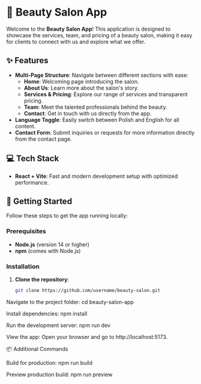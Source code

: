 # 💅 Beauty Salon App

Welcome to the **Beauty Salon App**! This application is designed to showcase the services, team, and pricing of a beauty salon, making it easy for clients to connect with us and explore what we offer.

## ✨ Features

- **Multi-Page Structure**: Navigate between different sections with ease:
  - **Home**: Welcoming page introducing the salon.
  - **About Us**: Learn more about the salon's story.
  - **Services & Pricing**: Explore our range of services and transparent pricing.
  - **Team**: Meet the talented professionals behind the beauty.
  - **Contact**: Get in touch with us directly from the app.
- **Language Toggle**: Easily switch between Polish and English for all content.
- **Contact Form**: Submit inquiries or requests for more information directly from the contact page.

## 💻 Tech Stack

- **React + Vite**: Fast and modern development setup with optimized performance.

## 🚀 Getting Started

Follow these steps to get the app running locally:

### Prerequisites

- **Node.js** (version 14 or higher)
- **npm** (comes with Node.js)

### Installation

1. **Clone the repository**:
   ```bash
   git clone https://github.com/username/beauty-salon.git
   ```

Navigate to the project folder:
cd beauty-salon-app

Install dependencies:
npm install

Run the development server:
npm run dev

View the app: Open your browser and go to http://localhost:5173.

📦 Additional Commands

Build for production:
npm run build

Preview production build:
npm run preview
